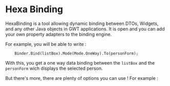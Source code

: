 # Hexa Binding

HexaBinding is a tool allowing dynamic binding between DTOs, Widgets, and any other Java objects in GWT applications. It is open and you can add your own property adapters to the binding engine.

For example, you will be able to write :

		Binder.Bind(listBox).Mode(Mode.OneWay).To(personForm);

With this, you get a one way data binding between the `listBox` and the `personForm` wich displays the selected person.

But there's more, there are plenty of options you can use ! For example :

	